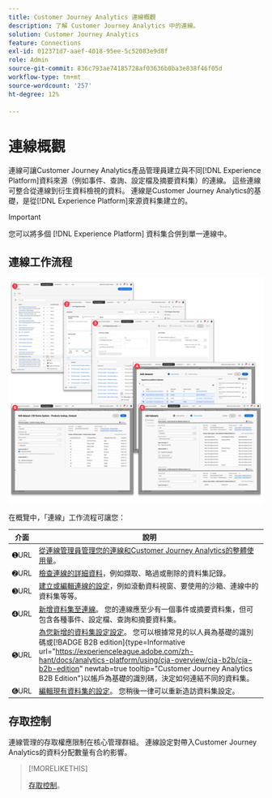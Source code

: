 ```yaml
---
title: Customer Journey Analytics 連線概觀
description: 了解 Customer Journey Analytics 中的連線。
solution: Customer Journey Analytics
feature: Connections
exl-id: 012371d7-aaef-4018-95ee-5c52083e9d8f
role: Admin
source-git-commit: 836c793ae74185728af03636b0ba3e838f46f05d
workflow-type: tm+mt
source-wordcount: '257'
ht-degree: 12%

---
```


# 連線概觀

連線可讓Customer Journey Analytics產品管理員建立與不同[!DNL &#x200B; Experience Platform]資料來源（例如事件、查詢、設定檔及摘要資料集）的連線。 這些連線可整合從連線到衍生資料檢視的資料。 連線是Customer Journey Analytics的基礎，是從[!DNL Experience Platform]來源資料集建立的。

>[!IMPORTANT]
>
>您可以將多個 [!DNL Experience Platform] 資料集合併到單一連線中。


## 連線工作流程

![連線工作流程](assets/connection-workflow.png)

<!-- Outdated interface 

>[!BEGINSHADEBOX]

See ![VideoCheckedOut](/help/assets/icons/VideoCheckedOut.svg) [Configuring connections](https://video.tv.adobe.com/v/35111/?quality=12&learn=on){target="_blank"} for a demo video.

>[!ENDSHADEBOX]

-->

在概覽中，「連線」工作流程可讓您：

| 介面 | 說明 |
|:---:|---|
| ➊URL | [從連線管理員管理您的連線和Customer Journey Analytics的整體使用量](manage-connections.md)。 |
| ➋URL | [檢查連線的詳細資料](manage-connections.md#connection-details)，例如擷取、略過或刪除的資料集記錄。 |
| ➌URL | [建立或編輯連線的設定](create-connection.md#create-or-edit-a-connection)，例如滾動資料視窗、要使用的沙箱、連線中的資料集等等。 |
| ➍URL | [新增資料集至連線](create-connection.md#add-datasets)。 您的連線應至少有一個事件或摘要資料集，但可包含各種事件、設定檔、查詢和摘要資料集。 |
| ➎URL | [為您新增的資料集設定設定](create-connection.md#dataset-settings)。 您可以根據常見的以人員為基礎的識別碼或[!BADGE B2B edition]{type=Informative url="https://experienceleague.adobe.com/zh-hant/docs/analytics-platform/using/cja-overview/cja-b2b/cja-b2b-edition" newtab=true tooltip="Customer Journey Analytics B2B Edition"}以帳戶為基礎的識別碼，決定如何連結不同的資料集。 |
| ➏URL | [編輯現有資料集的設定](create-connection.md#edit-a-dataset)。 您稍後一律可以重新造訪資料集設定。 |



## 存取控制

連線管理的存取權應限制在核心管理群組。 連線設定對帶入Customer Journey Analytics的資料分配數量有合約影響。

>[!MORELIKETHIS]
>
>[存取控制](/help/technotes/access-control.md)。

